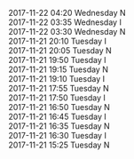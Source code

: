 2017-11-22 04:20 Wednesday  N  
2017-11-22 03:35 Wednesday  I  
2017-11-22 03:30 Wednesday  N  
2017-11-21 20:10 Tuesday  I  
2017-11-21 20:05 Tuesday  N  
2017-11-21 19:50 Tuesday  I  
2017-11-21 19:15 Tuesday  N  
2017-11-21 19:10 Tuesday  I  
2017-11-21 17:55 Tuesday  N  
2017-11-21 17:50 Tuesday  I  
2017-11-21 16:50 Tuesday  N  
2017-11-21 16:45 Tuesday  I  
2017-11-21 16:35 Tuesday  N  
2017-11-21 16:30 Tuesday  I  
2017-11-21 15:25 Tuesday  N  
